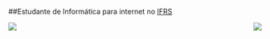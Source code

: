 ##Estudante de Informática para internet no [IFRS](https://ifrs.edu.br/riogrande/)

[<img src="https://github-readme-stats.vercel.app/api/top-langs/?username=w400pedro&layout=compact&theme=tokyonight" align="right"/>](https://github.com/w400pedro/w400pedro)
[<img src="https://github-readme-stats.vercel.app/api?username=w400pedro&show_icons=true&theme=tokyonight"/>](https://github.com/w400pedro/w400pedro)




